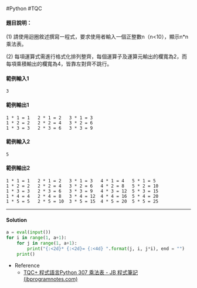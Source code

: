 #Python #TQC 
#### 題目說明：

(1) 請使用迴圈敘述撰寫一程式，要求使用者輸入一個正整數n（n<10），顯示n*n乘法表。

(2) 每項運算式需進行格式化排列整齊，每個運算子及運算元輸出的欄寬為2，而每項乘積輸出的欄寬為4，皆靠左對齊不跳行。

#### 範例輸入1

```
3
```

#### 範例輸出1

```
1 * 1 = 1   2 * 1 = 2   3 * 1 = 3   
1 * 2 = 2   2 * 2 = 4   3 * 2 = 6   
1 * 3 = 3   2 * 3 = 6   3 * 3 = 9   
```

#### 範例輸入2

```
5
```

#### 範例輸出2

```
1 * 1 = 1   2 * 1 = 2   3 * 1 = 3   4 * 1 = 4   5 * 1 = 5   
1 * 2 = 2   2 * 2 = 4   3 * 2 = 6   4 * 2 = 8   5 * 2 = 10  
1 * 3 = 3   2 * 3 = 6   3 * 3 = 9   4 * 3 = 12  5 * 3 = 15  
1 * 4 = 4   2 * 4 = 8   3 * 4 = 12  4 * 4 = 16  5 * 4 = 20  
1 * 5 = 5   2 * 5 = 10  3 * 5 = 15  4 * 5 = 20  5 * 5 = 25  
```

---
#### Solution
```python linenums="1"
a = eval(input())
for i in range(1, a+1):
	for j in range(1, a+1):
		print("{:<2d}* {:<2d}= {:<4d} ".format(j, i, j*i), end = "")
	print()
```
- Reference
	- [TQC+ 程式語言Python 307 乘法表 - JB 程式筆記 (jbprogramnotes.com)](https://jbprogramnotes.com/2020/05/tqc-%e7%a8%8b%e5%bc%8f%e8%aa%9e%e8%a8%80python-307-%e4%b9%98%e6%b3%95%e8%a1%a8/)